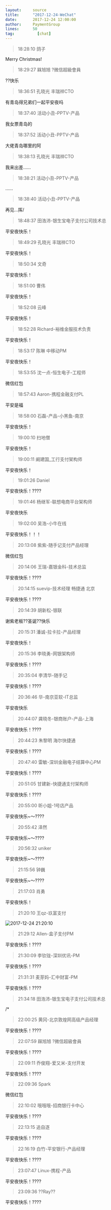 ```yaml
---
layout:     source 
title:      "2017-12-24-WeChat"
date:       2017-12-24 12:00:00
author:     PaymentGroup
lines:      50 
tag:		  [chat]
---
```

> 18:28:10  鸽子  
   
Merry Christmas!  
   
> 18:29:27  槑旭旭 ?微信超級會員  
   
??快乐  
   
> 18:36:51  孔晓光 丰瑞祥CTO  
   
有青岛得兄弟们一起平安夜吗  
   
> 18:37:40  活动小丑-PPTV-产品  
   
我女票青岛的  
   
> 18:37:52  活动小丑-PPTV-产品  
   
大佬青岛哪里的阿  
   
> 18:38:13  孔晓光 丰瑞祥CTO  
   
我来出差……  
   
> 18:38:21  活动小丑-PPTV-产品  
   
……  
   
> 18:38:40  活动小丑-PPTV-产品  
   
再见…挥/  
   
> 18:48:37  田浩沛-银生宝电子支付公司技术总  
   
平安夜快乐！  
   
> 18:49:29  孔晓光 丰瑞祥CTO  
   
平安夜快乐！  
   
> 18:50:34  文奇  
   
平安夜快乐！  
   
> 18:51:00  曹伟  
   
平安夜快乐！  
   
> 18:52:08  云峰  
   
平安夜快乐！  
   
> 18:52:28  Richard-裕维金服技术负责  
   
平安夜快乐！  
   
> 18:53:17  陈琳 中移动PM  
   
平安夜快乐！  
   
> 18:53:55  沈一点-恒生电子-工程师  
   
微信红包  
   
> 18:57:43  Aaron-携程金融支付PL  
   
平安是福  
   
> 18:58:00  石磊-产品-小黑鱼-南京  
   
平安夜快乐！  
   
> 19:00:10  扫地僧  
   
平安夜快乐！  
   
> 19:00:11  阚建国_工行支付架构师  
   
平安夜快乐！  
   
> 19:01:26  Daniel  
   
平安夜快乐！????  
   
> 19:01:46  杨继军-联想电商平台架构师  
   
平安夜快乐  
   
> 19:02:00  吴浩-小牛在线  
   
平安夜快乐！！！  
   
> 20:13:08  紫紫-随手记支付产品经理  
   
微信红包  
   
> 20:14:06  王瑞-嘉银金科-技术总监  
   
平安夜快乐！????  
   
> 20:14:15  suevip-技术经理 畅捷通 北京  
   
平安夜快乐！????  
   
> 20:14:39  胡新松-银联  
   
谢紫老板??圣诞??快乐  
   
> 20:15:31  潘诚-拉卡拉-产品经理  
   
平安夜快乐！  
   
> 20:15:36  李晓勇-网银架构师  
   
平安夜快乐！????  
   
> 20:35:04  李清华-随手记  
   
平安夜快乐！????  
   
> 20:36:46  华-南京亚软-IT总监  
   
平安夜快乐  
   
> 20:44:07  龚晓冬-银商账户-产品-上海  
   
平安夜快乐！????  
   
> 20:44:23  朱黎明 海尔快捷通   
   
平安夜快乐！????  
   
> 20:47:40  雷敏-深圳金融电子结算中心PM  
   
平安夜快乐！????  
   
> 20:51:05  甘建新-快捷通支付架构师  
   
平安夜快乐！????  
   
> 20:55:00  昕小姐-1号店产品  
   
平安夜快乐~～????  
   
> 20:55:42  泽然  
   
平安夜快乐~～????  
   
> 20:56:32  uniker  
   
平安夜快乐~～????  
   
> 21:15:56  钟巍  
   
平安夜快乐~～????  
   
> 21:17:03  肖勇  
   
平安夜快乐！  
   
> 21:20:10  王qz-玖富支付  
   
![2017-12-24 21:20:10](http://static.cocolian.org/img/20171224_212010.png) 
   
> 21:29:12  Allen-盒子支付PM  
   
平安夜快乐！????  
   
> 21:30:09  李钦珑-深圳优讯-PM  
   
平安夜快乐！????  
   
> 21:31:31  麦芽妈-汇中财富-PM  
   
平安夜快乐！????  
   
> 21:34:18  田浩沛-银生宝电子支付公司技术总  
   
/*  
   
> 22:00:25  黄冈-北京敦煌网高级产品经理  
   
平安夜快乐！????  
   
> 22:07:59  槑旭旭 ?微信超級會員  
   
平安夜快乐！????  
   
> 22:09:11  乔俊翔-爱又米-支付开发  
   
平安夜快乐！????  
   
> 22:09:36  Spark  
   
微信红包  
   
> 22:10:02  哦哦哦-招商银行卡中心  
   
平安夜快乐！????  
   
> 22:13:15  追自逐  
   
平安夜快乐！????  
   
> 22:16:19  白竹-平安银行-产品经理  
   
平安夜快乐！????   
   
> 23:07:47  Linux-携程-产品  
   
平安夜快乐！????   
   
> 23:09:36  ??Ray??  
   
平安夜快乐！????   
   
